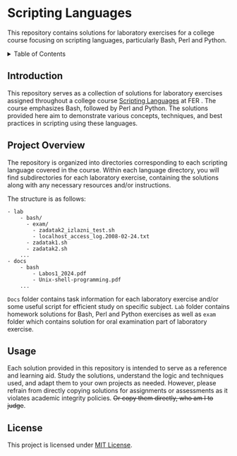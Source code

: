 # Scripting Languages

This repository contains solutions for laboratory exercises for a college course focusing on scripting languages, particularly Bash, Perl and Python.

<details>
  <summary>Table of Contents</summary>
  <ol>
    <li><a href="#introduction">Introduction</a></li>
    <li><a href="#project-overview">Project Overview</a></li>
    <li><a href="#usage">Usage</a></li>
    <li><a href="#license">License</a></li>
  </ol>
</details>

## Introduction

This repository serves as a collection of solutions for laboratory exercises assigned throughout a college course [Scripting Languages](https://www.fer.unizg.hr/predmet/skrjez) at FER . The course emphasizes Bash, followed by Perl and Python. The solutions provided here aim to demonstrate various concepts, techniques, and best practices in scripting using these languages.

## Project Overview

The repository is organized into directories corresponding to each scripting language covered in the course. Within each language directory, you will find subdirectories for each laboratory exercise, containing the solutions along with any necessary resources and/or instructions.

The structure is as follows:
```
- lab	
	- bash/
	  - exam/
	    - zadatak2_izlazni_test.sh
	    - localhost_access_log.2008-02-24.txt
	  - zadatak1.sh
	  - zadatak2.sh
	...
- docs
	- bash
		- Labos1_2024.pdf
		- Unix-shell-programming.pdf
	...
  ```

`Docs` folder contains task information for each laboratory exercise and/or some useful script for efficient study on specific subject. `Lab` folder contains homework solutions for Bash, Perl and Python exercises as well as `exam` folder which contains solution for oral examination part of laboratory exercise.

## Usage

Each solution provided in this repository is intended to serve as a reference and learning aid. Study the solutions, understand the logic and techniques used, and adapt them to your own projects as needed. However, please refrain from directly copying solutions for assignments or assessments as it violates academic integrity policies. ~~Or copy them directly, who am I to judge~~.

## License

This project is licensed under [MIT License](LICENSE).
